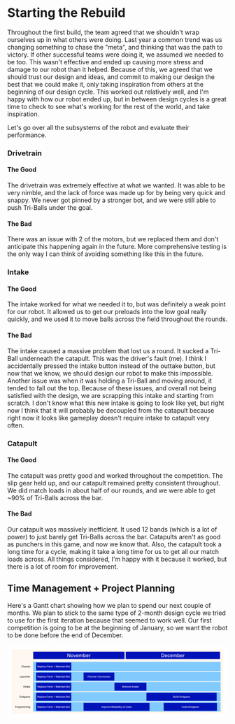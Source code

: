 # Starting the Rebuild

Throughout the first build, the team agreed that we shouldn't wrap ourselves up in what others were doing. Last year a common trend was us changing something to chase the "meta", and thinking that was the path to victory. If other successful teams were doing it, we assumed we needed to be too. This wasn't effective and ended up causing more stress and damage to our robot than it helped. Because of this, we agreed that we should trust our design and ideas, and commit to making our design the best that we could make it, only taking inspiration from others at the beginning of our design cycle. This worked out relatively well, and I'm happy with how our robot ended up, but in between design cycles is a great time to check to see what's working for the rest of the world, and take inspiration. 

Let's go over all the subsystems of the robot and evaluate their performance. 

### Drivetrain

#### The Good
The drivetrain was extremely effective at what we wanted. It was able to be very nimble, and the lack of force was made up for by being very quick and snappy. We never got pinned by a stronger bot, and we were still able to push Tri-Balls under the goal. 

#### The Bad
There was an issue with 2 of the motors, but we replaced them and don't anticipate this happening again in the future. More comprehensive testing is the only way I can think of avoiding something like this in the future. 

### Intake

#### The Good
The intake worked for what we needed it to, but was definitely a weak point for our robot. It allowed us to get our preloads into the low goal really quickly, and we used it to move balls across the field throughout the rounds. 

#### The Bad
The intake caused a massive problem that lost us a round. It sucked a Tri-Ball underneath the catapult. This was the driver's fault (me). I think I accidentally pressed the intake button instead of the outtake button, but now that we know, we should design our robot to make this impossible. Another issue was when it was holding a Tri-Ball and moving around, it tended to fall out the top. Because of these issues, and overall not being satisfied with the design, we are scrapping this intake and starting from scratch. I don't know what this new intake is going to look like yet, but right now I think that it will probably be decoupled from the catapult because right now it looks like gameplay doesn't require intake to catapult very often. 

### Catapult

#### The Good
The catapult was pretty good and worked throughout the competition. The slip gear held up, and our catapult remained pretty consistent throughout. We did match loads in about half of our rounds, and we were able to get ~90% of Tri-Balls across the bar. 

#### The Bad
Our catapult was massively inefficient. It used 12 bands (which is a lot of power) to just barely get Tri-Balls across the bar. Catapults aren't as good as punchers in this game, and now we know that. Also, the catapult took a long time for a cycle, making it take a long time for us to get all our match loads across. All things considered, I'm happy with it because it worked, but there is a lot of room for improvement.  

## Time Management + Project Planning
Here's a Gantt chart showing how we plan to spend our next couple of months. We plan to stick to the same type of 2-month design cycle we tried to use for the first iteration because that seemed to work well. Our first competition is going to be at the beginning of January, so we want the robot to be done before the end of December. 

![](images/Gantt2.jpeg)